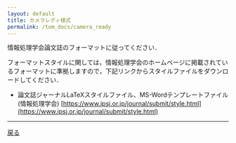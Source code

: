 ```yaml
---
layout: default
title: カメラレディ様式
permalink: /tom_docs/camera_ready
---
```

情報処理学会論文誌のフォーマットに従ってください．

フォーマットスタイルに関しては，情報処理学会のホームページに掲載されているフォーマットに準拠しますので，下記リンクからスタイルファイルをダウンロードしてください．

- 論文誌ジャーナルLaTeXスタイルファイル、MS-Wordテンプレートファイル(情報処理学会) [https://www.ipsj.or.jp/journal/submit/style.html](https://www.ipsj.or.jp/journal/submit/style.html)

---
[戻る](/tom_docs)
